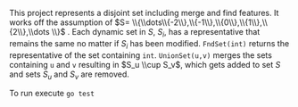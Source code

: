 This project represents a disjoint set including merge and find features. It works off the assumption of $S= \\{\\dots\\{-2\\},\\{-1\\},\\{0\\},\\{1\\},\\{2\\},\\dots \\}$ . Each dynamic set in $S$, $S_i$, has a representative that remains the same no matter if $S_i$ has been modified. `FndSet(int)` returns the representative of the set containing `int`. `UnionSet(u,v)` merges the sets containing `u` and `v` resulting in $S_u \\cup S_v$, which gets added to set $S$ and sets $S_u$ and $S_v$ are removed. 

To run execute `go test`
